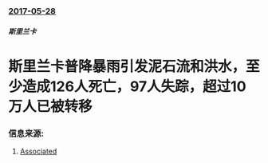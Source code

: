 ### [2017-05-28](/news/2017/05/28/index.md)

##### 斯里兰卡
# 斯里兰卡普降暴雨引发泥石流和洪水，至少造成126人死亡，97人失踪，超过10万人已被转移 




### 信息来源:

1. [Associated](http://hosted.ap.org/dynamic/stories/A/AS_SRI_LANKA_MUDSLIDES?SITE=AP&SECTION=HOME&TEMPLATE=DEFAULT)
